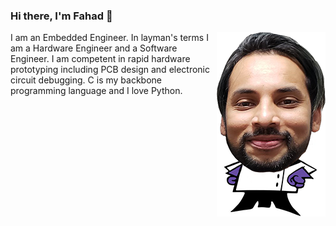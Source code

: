 ### Hi there, I'm Fahad 👋

<!--
**mirzafahad/mirzafahad** is a ✨ _special_ ✨ repository because its `README.md` (this file) appears on your GitHub profile.

Here are some ideas to get you started:

- 🔭 I’m currently working on ...
- 🌱 I’m currently learning ...
- 👯 I’m looking to collaborate on ...
- 🤔 I’m looking for help with ...
- 💬 Ask me about ...
- 📫 How to reach me: ...
- 😄 Pronouns: ...
- ⚡ Fun fact: ...
-->





<img align="right" src="/image/dp.png" />
I am an Embedded Engineer. In layman's terms I am a Hardware Engineer and a Software Engineer. I am competent in rapid hardware prototyping including PCB design and electronic circuit debugging. C is my backbone programming language and I love Python.